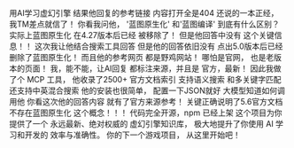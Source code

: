 用AI学习虚幻引擎
结果他回复的参考链接
内容打开全是404
还说的一本正经，
我TM差点就信了！
你看我问他，
'蓝图原生化'
和'蓝图编译'
到底有什么区别？
实际上蓝图原生化
在4.27版本后已经
被移除了！
但是他回答中没有
这个关键信息！！
这次我让他结合搜索工具回答
但是他的回答依旧没有
点出5.0版本后已经
删除了蓝图原生化！
而且他的参考网页
都是野鸡网站！
哪怕是官网，
也是老版本的页面！
我，能不能，让AI回复
都标注来源，并且是
官方，最新！
因此我做了个 MCP 工具，
他收录了2500+
官方文档索引
支持语义搜索
和多关键字匹配
还支持中英混合搜索
他的安装也很简单，
配置一下JSON就好
大模型知道如何调用他
你看这次他的回答内容
就有了官方来源参考！
关键正确说明了5.6官方文档
不存在蓝图原生化
这个概念！！！
代码完全开源，npm
已经上架
这个项目为你提供了一个
永远最新、绝对权威的
虚幻引擎知识库，
极大地提升了你使用
 AI 学习和开发的
效率与准确性。
你的下一个游戏项目，
从这里开始吧！
